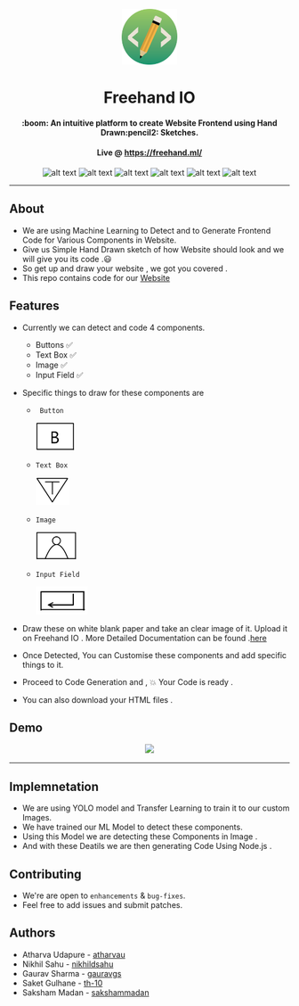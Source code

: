 

<p align="center">
<img height=100px src="./website/img/ourlogo.png" />  
<h1 align="center"> Freehand IO </h1>
<h4 align="center">:boom: An intuitive platform to create Website Frontend using Hand Drawn:pencil2: Sketches. </h4>
<h4 align="center">Live @ <a href="https://freehand.ml/">https://freehand.ml/</a>  </h4>

</p>


<div align="center">
  
![alt text](https://img.shields.io/badge/-Machine%20Learning%20-lightgrey?style=for-the-badge) 
![alt text](https://img.shields.io/badge/-Python-brightgreen?style=for-the-badge)
![alt text](https://img.shields.io/badge/-Darknet-lightgray?style=for-the-badge)
![alt text](https://img.shields.io/badge/-YOLO-yellow?style=for-the-badge)
![alt text](https://img.shields.io/badge/-Flask-green?style=for-the-badge)
![alt text](https://img.shields.io/badge/-Node.JS-brightgreen?style=for-the-badge)

</div>


---------------------------------------


## About 

 -   We are using Machine Learning to Detect and to Generate Frontend Code for Various Components in  Website.
-    Give us Simple Hand Drawn sketch of how Website should look and we will give you its code .:smiley:
-    So get up and draw your website , we got you covered .
- This repo contains code for our [Website](https://freehand.ml/) 


## Features
 - Currently we can detect and code 4 components.
    - Buttons :white_check_mark:
    - Text Box :white_check_mark:
    - Image :white_check_mark:
    - Input Field :white_check_mark:
 - Specific things to draw for these components are 
    - ` Button` 
    
      <img height=50px  src="./website/docuFF/docImages/buttonImg.png" > 
      
     - `Text Box` 
     
         <img height=50px  src="./website/docuFF/docImages/textImg.png" > 
      
    - `Image` 
    
      <img height=50px  src="./website/docuFF/docImages/imageImg.png" > 
      
    - `Input Field ` 
    
      <img height=50px  src="./website/docuFF/docImages/inputImg.png" > 
      
  - Draw these on white blank paper and take an clear image of it. Upload it on Freehand IO . More Detailed Documentation can be found .[here](https://freehand.ml/docuFF/documentation.html)
  - Once Detected, You can Customise these components and add specific things to it.
  - Proceed to Code Generation and , :boom: Your Code is ready .
  - You can also download your HTML files .
  

## Demo

<p align="center">
 <img height=350px  src="https://github.com/nikhildsahu/Freehand.io/blob/master/demo.gif" >
</p>

----------------------------------------------------- 
## Implemnetation

- We are using YOLO model and Transfer Learning to train it to our custom Images.
- We have trained our ML Model to detect these components.
- Using this Model we are detecting these Components in Image .
- And with these Deatils we are then generating Code Using Node.js .

## Contributing
- We're are open to `enhancements` & `bug-fixes`.
- Feel free to add issues and submit patches.
  
## Authors
  - Atharva Udapure - [atharvau](https://github.com/atharvau)
  - Nikhil Sahu - [nikhildsahu](https://github.com/nikhildsahu)
  - Gaurav Sharma - [gauravgs](https://github.com/gauravgs)
- Saket Gulhane - [th-10](https://github.com/th-10)
- Saksham Madan - [sakshammadan](https://github.com/sakshammadan)
